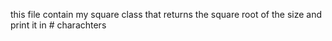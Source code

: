 this file contain my square class that returns the square root of the size and print it in # charachters